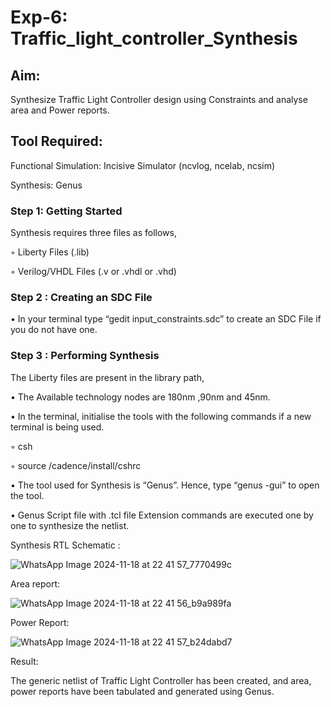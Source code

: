 # Exp-6: Traffic_light_controller_Synthesis

## Aim:

Synthesize Traffic Light Controller design using Constraints and analyse area and Power reports.

## Tool Required:

Functional Simulation: Incisive Simulator (ncvlog, ncelab, ncsim)

Synthesis: Genus

### Step 1: Getting Started

Synthesis requires three files as follows,

◦ Liberty Files (.lib)

◦ Verilog/VHDL Files (.v or .vhdl or .vhd)

### Step 2 : Creating an SDC File

•	In your terminal type “gedit input_constraints.sdc” to create an SDC File if you do not have one.

### Step 3 : Performing Synthesis

The Liberty files are present in the library path,

• The Available technology nodes are 180nm ,90nm and 45nm.

• In the terminal, initialise the tools with the following commands if a new terminal is being used.

◦ csh

◦ source /cadence/install/cshrc

• The tool used for Synthesis is “Genus”. Hence, type “genus -gui” to open the tool.

• Genus Script file with .tcl file Extension commands are executed one by one to synthesize the netlist.

Synthesis RTL Schematic :

![WhatsApp Image 2024-11-18 at 22 41 57_7770499c](https://github.com/user-attachments/assets/9cdff5d3-7f17-4842-a227-343729d93a1a)


Area report:

![WhatsApp Image 2024-11-18 at 22 41 56_b9a989fa](https://github.com/user-attachments/assets/f2938da2-a5d6-4840-af2c-9b64d322cdc7)


Power Report:

![WhatsApp Image 2024-11-18 at 22 41 57_b24dabd7](https://github.com/user-attachments/assets/a6106d62-d701-4475-bf05-fd9a8f1aa64b)


Result:

The generic netlist of Traffic Light Controller has been created, and area, power reports have been tabulated and generated using Genus.
